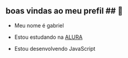 ## boas vindas ao meu prefil ## 🖤

- Meu nome é gabriel

* Estou estudando na [ALURA](https://alura.com.br)

* Estou desenvolvendo JavaScript
